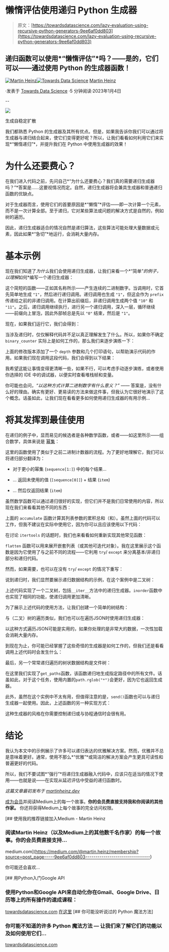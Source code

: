 # 懒惰评估使用递归 Python 生成器

> 原文：[https://towardsdatascience.com/lazy-evaluation-using-recursive-python-generators-9ee6af0dd803](https://towardsdatascience.com/lazy-evaluation-using-recursive-python-generators-9ee6af0dd803)

## 递归函数可以使用*“懒惰评估”*吗？——是的，它们可以——通过使用 Python 的生成器函数！

[](https://medium.com/@martin.heinz?source=post_page-----9ee6af0dd803--------------------------------)[![Martin Heinz](../Images/a8d1540fd32998ee9bda4af0f0232f7d.png)](https://medium.com/@martin.heinz?source=post_page-----9ee6af0dd803--------------------------------)[](https://towardsdatascience.com/?source=post_page-----9ee6af0dd803--------------------------------)[![Towards Data Science](../Images/a6ff2676ffcc0c7aad8aaf1d79379785.png)](https://towardsdatascience.com/?source=post_page-----9ee6af0dd803--------------------------------) [Martin Heinz](https://medium.com/@martin.heinz?source=post_page-----9ee6af0dd803--------------------------------)

·发表于 [Towards Data Science](https://towardsdatascience.com/?source=post_page-----9ee6af0dd803--------------------------------) ·5 分钟阅读·2023年1月4日

--

![](../Images/84db954d46d54cd7ea660368b0737fa3.png)

生成自稳定扩散

我们都熟悉 Python 的生成器及其所有优点。但是，如果我告诉你我们可以通过将生成器与递归结合起来，使它们变得更好呢？所以，让我们看看如何利用它们来实现*“懒惰递归”*，并提升我们在 Python 中使用生成器的效果！

# 为什么还要费心？

在我们进入代码之前，先问自己*“为什么还要费心？我们真的需要递归生成器吗？”*答案是……这要视情况而定。自然，递归生成器将会兼具生成器和普通递归函数的优缺点。

对于生成器而言，使用它们的首要原因是*“懒惰”*评估——即一次计算一个元素，而不是一次计算全部。至于递归，它对某些算法或问题的解决方式是自然的，例如树的遍历。

因此，递归生成器适合的情况自然是递归算法，这些算法可能处理大量数据或元素，因此如果*“急切”*地运行，会消耗大量内存。

# 基本示例

现在我们知道了*为什么*我们会使用递归生成器，让我们来看一个*“简单”*的例子，以理解*如何*编写一个递归生成器：

这个简短的函数——正如其名称所示——产生连续的二进制数字。当调用时，它首先简单地生成 `"1"`，然后进行递归调用。递归调用也生成 `"1"`，但这会作为 `prefix` 传递给之前的非递归调用。在计算出前缀后，非递归调用生成两个值 `"10"` 和 `"11"`。之后，递归调用继续执行，进行另一个递归调用，深入一层，循环继续——前缀向上冒泡，因此外部帧总是先以 `"0"` 结束，然后是 `"1"`。

现在，如果我们运行它，我们会得到：

当涉及递归时，仅仅解释代码并不足以真正理解发生了什么。所以，如果你不确定 `binary_counter` 实际上是如何工作的，那么我们来逐步演练一下：

上面的修改版本添加了一个 `depth` 参数和几个打印语句，以帮助演示代码的作用。如果我们现在调用这段代码，我们会得到以下结果：

我希望这能让事情变得更清晰一些，如果不行，可以考虑手动逐步演练，或者使用你选择的 IDE 中的调试器，以便实时查看堆栈帧和变量。

你可能也会问，*“以这种方式计算二进制数字有什么意义？”* —— 答案是，没有什么好的理由。确实有更好、更易读的方法来做这件事，但我认为它很好地演示了这个概念。话虽如此，让我们现在看看更多如何使用递归生成器的有用示例…

# 将其发挥到最佳使用

在递归的例子中，显而易见的候选者是各种数学函数，或者——如这里所示——组合数学，具体来说是 [幂集](https://en.wikipedia.org/wiki/Power_set)：

这里的函数使用了类似于之前二进制计数器的流程。为了更好地理解它，我们可以将递归部分翻译为：

+   对于更小的幂集 (`sequence[1:]`) 中的每个结果...

+   … 返回未使用的值 (`[sequence[0]]`) + 结果 (`item`)

+   … 然后仅返回结果 (`item`)

虽然数学函数可以通过递归很好的实现，但它们并不是我们日常使用的内容，所以现在我们来看看其他不同的东西：

上面的 `accumulate` 函数计算其列表参数的累积总和（和）。虽然上面的代码可以工作，但我不建议在实际中使用它，因为你可以且应该使用以下代码：

在讨论 `itertools` 的话题时，我们也来看看如何重新实现其他常见函数：

`flatten` 函数可以用来展开嵌套列表（或其他可迭代对象）。我在这里展示这个函数是因为它使用了与之前不同的流程——它利用 `try`/ `except` 来分离基本/非递归部分和递归代码。

然而，如果需要，也可以在没有 `try`/ `except` 的情况下重写：

说到递归时，我们显然要展示递归数据结构的示例，在这个案例中是二叉树：

上述代码实现了一个二叉树，包括`__iter__`方法中的递归生成器。`inorder`函数中也实现了相同的功能，使递归调用更加清晰。

为了展示上述代码的使用方法，让我们创建一个简单的树结构：

与（二叉）树的遍历类似，我们也可以在遍历JSON时使用递归生成器：

以这种方式遍历JSON可能是实用的，如果你处理的是非常大的数据，一次性加载会消耗大量内存。

到现在为止，你可能已经掌握了这些奇怪的生成器是如何工作的，但我们还是看看调用上述代码时会发生什么：

最后，另一个常常递归遍历的树状数据结构是文件树：

在这里我们实现了`get_paths`函数，该函数递归地生成指定路径中的所有文件。话虽如此，对于这个任务，使用内置的`path.rglob("*")`会更好，因为它也返回生成器。

此外，虽然在这个实例中不太有用，但值得注意的是，`send()`函数也可以与递归生成器一起使用。因此，上述函数的另一种实现方式：

这种生成器的风格在你需要控制递归或与协程通信时会很有用。

# 结论

我认为本文中的示例展示了许多可以递归表达的优雅解决方案。然而，优雅并不总是意味着更好。通常，使用不那么*“优雅”*或简洁的解决方案会产生更具可读性和普遍更好的代码。

所以，我们不要试图*“强行”*将递归生成器融入代码中，应该只在适当的情况下使用——也就是说——在实现从延迟评估中受益的递归函数时。

*这篇文章最初发布于* [*martinheinz.dev*](https://martinheinz.dev/blog/88)

[成为会员](https://medium.com/@martin.heinz/membership)并阅读Medium上的每一个故事。**你的会员费直接支持我和你阅读的其他作家。** 你还将获得Medium上每个故事的完全访问权限。

[](https://medium.com/@martin.heinz/membership?source=post_page-----9ee6af0dd803--------------------------------) [## 使用我的推荐链接加入Medium - Martin Heinz

### 阅读Martin Heinz（以及Medium上的其他数千名作家）的每一个故事。你的会员费直接支持…

medium.com](https://medium.com/@martin.heinz/membership?source=post_page-----9ee6af0dd803--------------------------------)

你可能还会喜欢…

[](/getting-started-with-google-apis-in-python-7f07b5d8b806?source=post_page-----9ee6af0dd803--------------------------------) [## 用Python入门Google API

### 使用Python和Google API来自动化你在Gmail、Google Drive、日历等上的所有操作的速成课程：

[towardsdatascience.com](/getting-started-with-google-apis-in-python-7f07b5d8b806?source=post_page-----9ee6af0dd803--------------------------------) [在这里](/python-magic-methods-you-havent-heard-about-53d11eba448f?source=post_page-----9ee6af0dd803--------------------------------) [## 你可能没听说过的 Python 魔法方法]

### 你可能不知道的许多 Python 魔法方法 — 让我们来了解它们的功能以及如何使用它们…

[towardsdatascience.com](/python-magic-methods-you-havent-heard-about-53d11eba448f?source=post_page-----9ee6af0dd803--------------------------------)
